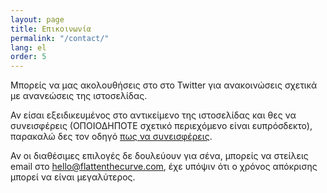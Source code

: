 ```yaml
---
layout: page
title: Επικοινωνία
permalink: "/contact/"
lang: el
order: 5
---
```

Μπορείς να μας ακολουθήσεις στο <a href="https://www.twitter.com/flattencurve"></a> στο Twitter για ανακοινώσεις σχετικά με ανανεώσεις της ιστοσελίδας.

Αν είσαι εξειδικευμένος στο αντικείμενο της ιστοσελίδας και θες να συνεισφέρεις (ΟΠΟΙΟΔΗΠΟΤΕ σχετικό περιεχόμενο είναι ευπρόσδεκτο), παρακαλώ δες τον οδηγό [πως να συνεισφέρεις](https://github.com/flattenthecurve/guide#how-to-contribute).

Αν οι διαθέσιμες επιλογές δε δουλεύουν για σένα, μπορείς να στείλεις email στο [hello@flattenthecurve.com](mailto:hello@flattenthecurve.com), έχε υπόψιν ότι ο χρόνος απόκρισης μπορεί να είναι μεγαλύτερος.
